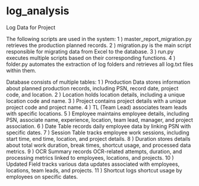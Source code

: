 # log_analysis
Log Data for Project

The following scripts are used in the system:
1 ) master_report_migration.py retrieves the production planned records.
2 ) migration.py is the main script responsible for migrating data from Excel to the database.
3 ) run.py executes multiple scripts based on their corresponding functions.
4 ) folder.py automates the extraction of log folders and retrieves all log.txt files within them.


Database consists of multiple tables:
1 ) Production Data stores information about planned production records, including PSN, record date, project code, and location.
2 ) Location holds location details, including a unique location code and name.
3 ) Project contains project details with a unique project code and project name.
4 ) TL (Team Lead) associates team leads with specific locations.
5 ) Employee maintains employee details, including PSN, associate name, experience, location, team lead, manager, and project association.
6 ) Date Table records daily employee data by linking PSN with specific dates.
7 ) Session Table tracks employee work sessions, including start time, end time, location, and project details.
8 ) Duration stores details about total work duration, break times, shortcut usage, and processed data metrics.
9 ) OCR Summary records OCR-related attempts, duration, and processing metrics linked to employees, locations, and projects.
10 ) Updated Field tracks various data updates associated with employees, locations, team leads, and projects.
11 ) Shortcut logs shortcut usage by employees on specific dates.

